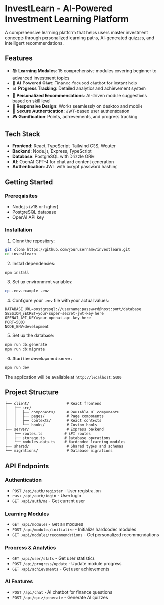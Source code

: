 # InvestLearn - AI-Powered Investment Learning Platform

A comprehensive learning platform that helps users master investment concepts through personalized learning paths, AI-generated quizzes, and intelligent recommendations.

## Features

- 📚 **Learning Modules**: 15 comprehensive modules covering beginner to advanced investment topics
- 🤖 **AI-Powered Chat**: Finance-focused chatbot for instant help
- 📊 **Progress Tracking**: Detailed analytics and achievement system
- 🎯 **Personalized Recommendations**: AI-driven module suggestions based on skill level
- 📱 **Responsive Design**: Works seamlessly on desktop and mobile
- 🔐 **Secure Authentication**: JWT-based user authentication
- 🎮 **Gamification**: Points, achievements, and progress tracking

## Tech Stack

- **Frontend**: React, TypeScript, Tailwind CSS, Wouter
- **Backend**: Node.js, Express, TypeScript
- **Database**: PostgreSQL with Drizzle ORM
- **AI**: OpenAI GPT-4 for chat and content generation
- **Authentication**: JWT with bcrypt password hashing

## Getting Started

### Prerequisites

- Node.js (v18 or higher)
- PostgreSQL database
- OpenAI API key

### Installation

1. Clone the repository:
```bash
git clone https://github.com/yourusername/investlearn.git
cd investlearn
```

2. Install dependencies:
```bash
npm install
```

3. Set up environment variables:
```bash
cp .env.example .env
```

4. Configure your `.env` file with your actual values:
```env
DATABASE_URL=postgresql://username:password@host:port/database
SESSION_SECRET=your-super-secret-jwt-key-here
OPENAI_API_KEY=your-openai-api-key-here
PORT=5000
NODE_ENV=development
```

5. Set up the database:
```bash
npm run db:generate
npm run db:migrate
```

6. Start the development server:
```bash
npm run dev
```

The application will be available at `http://localhost:5000`

## Project Structure

```
├── client/                 # React frontend
│   ├── src/
│   │   ├── components/     # Reusable UI components
│   │   ├── pages/          # Page components
│   │   ├── contexts/       # React contexts
│   │   └── hooks/          # Custom hooks
├── server/                 # Express backend
│   ├── routes.ts          # API routes
│   ├── storage.ts         # Database operations
│   └── modules-data.ts    # Hardcoded learning modules
├── shared/                 # Shared types and schemas
└── migrations/             # Database migrations
```

## API Endpoints

### Authentication
- `POST /api/auth/register` - User registration
- `POST /api/auth/login` - User login
- `GET /api/auth/me` - Get current user

### Learning Modules
- `GET /api/modules` - Get all modules
- `POST /api/modules/initialize` - Initialize hardcoded modules
- `GET /api/modules/recommendations` - Get personalized recommendations

### Progress & Analytics
- `GET /api/user/stats` - Get user statistics
- `POST /api/progress/update` - Update module progress
- `GET /api/achievements` - Get user achievements

### AI Features
- `POST /api/chat` - AI chatbot for finance questions
- `POST /api/quiz/generate` - Generate AI quizzes



